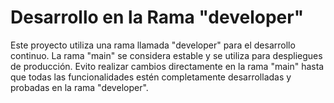 # Desarrollo en la Rama "developer"

Este proyecto utiliza una rama llamada "developer" para el desarrollo continuo. La rama "main" se considera estable y se utiliza para despliegues de producción. Evito realizar cambios directamente en la rama "main" hasta que todas las funcionalidades estén completamente desarrolladas y probadas en la rama "developer".
